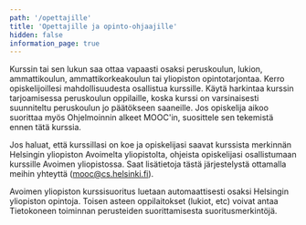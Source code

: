 ```yaml
---
path: '/opettajille'
title: 'Opettajille ja opinto-ohjaajille'
hidden: false
information_page: true
---
```


Kurssin tai sen lukun saa ottaa vapaasti osaksi peruskoulun, lukion, ammattikoulun, ammattikorkeakoulun tai yliopiston opintotarjontaa. Kerro opiskelijoillesi mahdollisuudesta osallistua kurssille. Käytä harkintaa kurssin tarjoamisessa peruskoulun oppilaille, koska kurssi on varsinaisesti suunniteltu peruskoulun jo päätökseen saaneille. Jos opiskelija aikoo suorittaa myös Ohjelmoinnin alkeet MOOC'in, suosittele sen tekemistä ennen tätä kurssia.

Jos haluat, että kurssillasi on koe ja opiskelijasi saavat kurssista merkinnän Helsingin yliopiston Avoimelta yliopistolta, ohjeista opiskelijasi osallistumaan kurssille Avoimen yliopistossa. Saat lisätietoja tästä järjestelystä ottamalla meihin yhteyttä (mooc@cs.helsinki.fi).

Avoimen yliopiston kurssisuoritus luetaan automaattisesti osaksi Helsingin yliopiston opintoja. Toisen asteen oppilaitokset (lukiot, etc) voivat antaa Tietokoneen toiminnan perusteiden suorittamisesta suoritusmerkintöjä.
